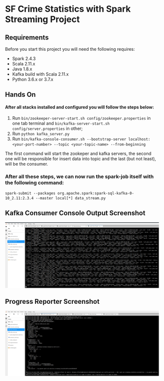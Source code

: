 # SF Crime Statistics with Spark Streaming Project
## Requirements
Before you start this project you will need the following requires:
- Spark 2.4.3
- Scala 2.11.x
- Java 1.8.x
- Kafka build with Scala 2.11.x
- Python 3.6.x or 3.7.x
## Hands On
#### After all stacks installed and configured you will follow the steps below:
1. Run `bin/zookeeper-server-start.sh config/zookeeper.properties` in one tab terminal and `bin/kafka-server-start.sh config/server.properties` in other;
2. Run `python kafka_server.py`
3. Run `bin/kafka-console-consumer.sh --bootstrap-server localhost:<your-port-number> --topic <your-topic-name> --from-beginning`

The first command will start the zookeper and kafka servers, the second one will be responsible for insert data into topic and the last (but not least), will be the consumer.

### After all these steps, we can now run the spark-job itself with the following command:
```
spark-submit --packages org.apache.spark:spark-sql-kafka-0-10_2.11:2.3.4 --master local[*] data_stream.py
```
## Kafka Consumer Console Output Screenshot
![kafka_consumer_console_output](https://github.com/JoaoHFerreira/udaemcity/blob/master/udacity_data_streaming/sf_crime_data-project_files/kafka_consumer_console_output.png)
## Progress Reporter Screenshot
![progress_reporter](https://github.com/JoaoHFerreira/udaemcity/blob/master/udacity_data_streaming/sf_crime_data-project_files/progress_reporter.png)